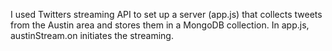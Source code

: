 


I used Twitters streaming API to set up a server (app.js) that collects tweets from the Austin area and stores them in a MongoDB collection. In app.js, austinStream.on initiates the streaming.
